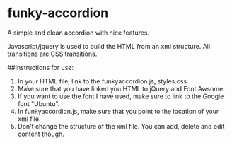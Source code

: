 # funky-accordion
A simple and clean accordion with nice features.

Javascript/jquery is used to build the HTML from an xml structure. All transitions are CSS transitions.

##Instructions for use:
1. In your HTML file, link to the funkyaccordion.js, styles.css.
2. Make sure that you have linked you HTML to jQuery and Font Awsome.
3. If you want to use the font I have used, make sure to link to the Google font "Ubuntu".
4. In funkyaccordion.js, make sure that you point to the location of your xml file.
5. Don't change the structure of the xml file. You can add, delete and edit content though.
